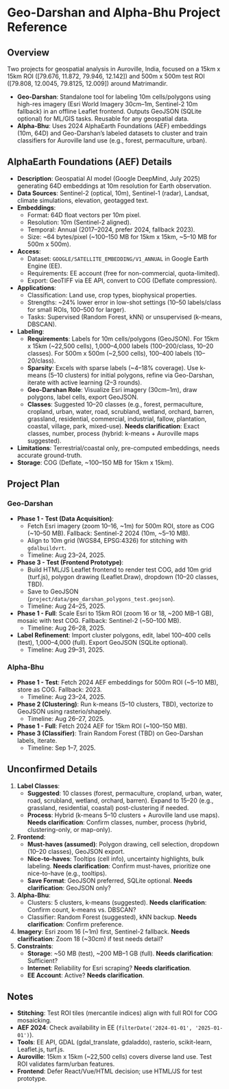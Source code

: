 # Geo-Darshan and Alpha-Bhu Project Reference

## Overview
Two projects for geospatial analysis in Auroville, India, focused on a 15km x 15km ROI ([79.676, 11.872, 79.946, 12.142]) and 500m x 500m test ROI ([79.808, 12.0045, 79.8125, 12.009]) around Matrimandir.

- **Geo-Darshan**: Standalone tool for labeling 10m cells/polygons using high-res imagery (Esri World Imagery 30cm–1m, Sentinel-2 10m fallback) in an offline Leaflet frontend. Outputs GeoJSON (SQLite optional) for ML/GIS tasks. Reusable for any geospatial data.
- **Alpha-Bhu**: Uses 2024 AlphaEarth Foundations (AEF) embeddings (10m, 64D) and Geo-Darshan’s labeled datasets to cluster and train classifiers for Auroville land use (e.g., forest, permaculture, urban).

## AlphaEarth Foundations (AEF) Details
- **Description**: Geospatial AI model (Google DeepMind, July 2025) generating 64D embeddings at 10m resolution for Earth observation.
- **Data Sources**: Sentinel-2 (optical, 10m), Sentinel-1 (radar), Landsat, climate simulations, elevation, geotagged text.
- **Embeddings**:
  - Format: 64D float vectors per 10m pixel.
  - Resolution: 10m (Sentinel-2 aligned).
  - Temporal: Annual (2017–2024, prefer 2024, fallback 2023).
  - Size: ~64 bytes/pixel (~100–150 MB for 15km x 15km, ~5–10 MB for 500m x 500m).
- **Access**: 
  - Dataset: `GOOGLE/SATELLITE_EMBEDDING/V1_ANNUAL` in Google Earth Engine (EE).
  - Requirements: EE account (free for non-commercial, quota-limited).
  - Export: GeoTIFF via EE API, convert to COG (Deflate compression).
- **Applications**:
  - Classification: Land use, crop types, biophysical properties.
  - Strengths: ~24% lower error in low-shot settings (10–50 labels/class for small ROIs, 100–500 for larger).
  - Tasks: Supervised (Random Forest, kNN) or unsupervised (k-means, DBSCAN).
- **Labeling**:
  - **Requirements**: Labels for 10m cells/polygons (GeoJSON). For 15km x 15km (~22,500 cells), 1,000–4,000 labels (100–200/class, 10–20 classes). For 500m x 500m (~2,500 cells), 100–400 labels (10–20/class).
  - **Sparsity**: Excels with sparse labels (~4–18% coverage). Use k-means (5–10 clusters) for initial polygons, refine via Geo-Darshan, iterate with active learning (2–3 rounds).
  - **Geo-Darshan Role**: Visualize Esri imagery (30cm–1m), draw polygons, label cells, export GeoJSON.
  - **Classes**: Suggested 10–20 classes (e.g., forest, permaculture, cropland, urban, water, road, scrubland, wetland, orchard, barren, grassland, residential, commercial, industrial, fallow, plantation, coastal, village, park, mixed-use). **Needs clarification**: Exact classes, number, process (hybrid: k-means + Auroville maps suggested).
- **Limitations**: Terrestrial/coastal only, pre-computed embeddings, needs accurate ground-truth.
- **Storage**: COG (Deflate, ~100–150 MB for 15km x 15km).

## Project Plan
### Geo-Darshan
- **Phase 1 - Test (Data Acquisition)**:
  - Fetch Esri imagery (zoom 10–16, ~1m) for 500m ROI, store as COG (~10–50 MB). Fallback: Sentinel-2 2024 (10m, ~5–10 MB).
  - Align to 10m grid (WGS84, EPSG:4326) for stitching with `gdalbuildvrt`.
  - Timeline: Aug 23–24, 2025.
- **Phase 3 - Test (Frontend Prototype)**:
  - Build HTML/JS Leaflet frontend to render test COG, add 10m grid (turf.js), polygon drawing (Leaflet.Draw), dropdown (10–20 classes, TBD).
  - Save to GeoJSON (`project/data/geo_darshan_polygons_test.geojson`).
  - Timeline: Aug 24–25, 2025.
- **Phase 1 - Full**: Scale Esri to 15km ROI (zoom 16 or 18, ~200 MB–1 GB), mosaic with test COG. Fallback: Sentinel-2 (~50–100 MB).
  - Timeline: Aug 26–28, 2025.
- **Label Refinement**: Import cluster polygons, edit, label 100–400 cells (test), 1,000–4,000 (full). Export GeoJSON (SQLite optional).
  - Timeline: Aug 29–31, 2025.

### Alpha-Bhu
- **Phase 1 - Test**: Fetch 2024 AEF embeddings for 500m ROI (~5–10 MB), store as COG. Fallback: 2023.
  - Timeline: Aug 23–24, 2025.
- **Phase 2 (Clustering)**: Run k-means (5–10 clusters, TBD), vectorize to GeoJSON using rasterio/shapely.
  - Timeline: Aug 26–27, 2025.
- **Phase 1 - Full**: Fetch 2024 AEF for 15km ROI (~100–150 MB).
- **Phase 3 (Classifier)**: Train Random Forest (TBD) on Geo-Darshan labels, iterate.
  - Timeline: Sep 1–7, 2025.

## Unconfirmed Details
1. **Label Classes**:
   - **Suggested**: 10 classes (forest, permaculture, cropland, urban, water, road, scrubland, wetland, orchard, barren). Expand to 15–20 (e.g., grassland, residential, coastal) post-clustering if needed.
   - **Process**: Hybrid (k-means 5–10 clusters + Auroville land use maps). **Needs clarification**: Confirm classes, number, process (hybrid, clustering-only, or map-only).
2. **Frontend**:
   - **Must-haves (assumed)**: Polygon drawing, cell selection, dropdown (10–20 classes), GeoJSON export.
   - **Nice-to-haves**: Tooltips (cell info), uncertainty highlights, bulk labeling. **Needs clarification**: Confirm must-haves, prioritize one nice-to-have (e.g., tooltips).
   - **Save Format**: GeoJSON preferred, SQLite optional. **Needs clarification**: GeoJSON only?
3. **Alpha-Bhu**:
   - Clusters: 5 clusters, k-means (suggested). **Needs clarification**: Confirm count, k-means vs. DBSCAN?
   - Classifier: Random Forest (suggested), kNN backup. **Needs clarification**: Confirm preference.
4. **Imagery**: Esri zoom 16 (~1m) first, Sentinel-2 fallback. **Needs clarification**: Zoom 18 (~30cm) if test needs detail?
5. **Constraints**:
   - **Storage**: ~50 MB (test), ~200 MB–1 GB (full). **Needs clarification**: Sufficient?
   - **Internet**: Reliability for Esri scraping? **Needs clarification**.
   - **EE Account**: Active? **Needs clarification**.

## Notes
- **Stitching**: Test ROI tiles (mercantile indices) align with full ROI for COG mosaicking.
- **AEF 2024**: Check availability in EE (`filterDate('2024-01-01', '2025-01-01')`).
- **Tools**: EE API, GDAL (gdal_translate, gdaladdo), rasterio, scikit-learn, Leaflet.js, turf.js.
- **Auroville**: 15km x 15km (~22,500 cells) covers diverse land use. Test ROI validates farm/urban features.
- **Frontend**: Defer React/Vue/HTML decision; use HTML/JS for test prototype.
